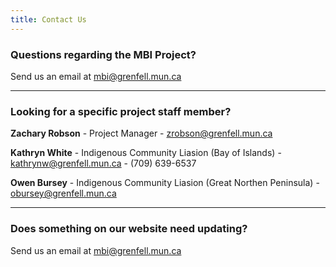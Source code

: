 ```yaml
---
title: Contact Us
---
```


### Questions regarding the MBI Project? 

Send us an email at [mbi@grenfell.mun.ca](mailto:mbi@grenfell.mun.ca)

_____________________

### Looking for a specific project staff member?

**Zachary Robson** - Project Manager - [zrobson@grenfell.mun.ca](mailto:zrobson@grenfell.mun.ca)

**Kathryn White** - Indigenous Community Liasion (Bay of Islands) - [kathrynw@grenfell.mun.ca](mailto:kathrynw@grenfell.mun.ca) - (709) 639-6537

**Owen Bursey** - Indigenous Community Liasion (Great Northen Peninsula) - [obursey@grenfell.mun.ca](mailto:obursey@grenfell.mun.ca)
_____________________________

### Does something on our website need updating? 

Send us an email at [mbi@grenfell.mun.ca](mailto:mbi@grenfell.mun.ca)

